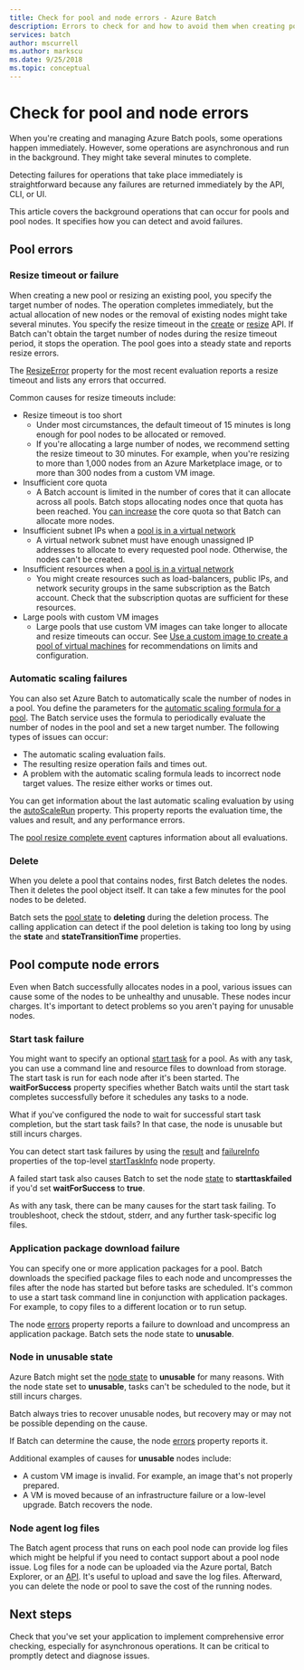 ```yaml
---
title: Check for pool and node errors - Azure Batch
description: Errors to check for and how to avoid them when creating pools and nodes
services: batch
author: mscurrell
ms.author: markscu
ms.date: 9/25/2018
ms.topic: conceptual
---
```


# Check for pool and node errors

When you're creating and managing Azure Batch pools, some operations happen immediately. However, some operations are asynchronous and run in the background. They might take several minutes to complete.

Detecting failures for operations that take place immediately is straightforward because any failures are returned immediately by the API, CLI, or UI.

This article covers the background operations that can occur for pools and pool nodes. It specifies how you can detect and avoid failures.

## Pool errors

### Resize timeout or failure

When creating a new pool or resizing an existing pool, you specify the target number of nodes.  The operation completes immediately, but the actual allocation of new nodes or the removal of existing nodes might take several minutes.  You specify the resize timeout in the [create](https://docs.microsoft.com/rest/api/batchservice/pool/add) or [resize](https://docs.microsoft.com/rest/api/batchservice/pool/resize) API. If Batch can't obtain the target number of nodes during the resize timeout period, it stops the operation. The pool goes into a steady state and reports resize errors.

The [ResizeError](https://docs.microsoft.com/rest/api/batchservice/pool/get#resizeerror) property for the most recent evaluation reports a resize timeout and lists any errors that occurred.

Common causes for resize timeouts include:

- Resize timeout is too short
  - Under most circumstances, the default timeout of 15 minutes is long enough for pool nodes to be allocated or removed.
  - If you're allocating a large number of nodes, we recommend setting the resize timeout to 30 minutes. For example, when you're resizing to more than 1,000 nodes from an Azure Marketplace image, or to more than 300 nodes from a custom VM image.
- Insufficient core quota
  - A Batch account is limited in the number of cores that it can allocate across all pools. Batch stops allocating nodes once that quota has been reached. You [can increase](https://docs.microsoft.com/azure/batch/batch-quota-limit) the core quota so that Batch can allocate more nodes.
- Insufficient subnet IPs when a [pool is in a virtual network](https://docs.microsoft.com/azure/batch/batch-virtual-network)
  - A virtual network subnet must have enough unassigned IP addresses to allocate to every requested pool node. Otherwise, the nodes can't be created.
- Insufficient resources when a [pool is in a virtual network](https://docs.microsoft.com/azure/batch/batch-virtual-network)
  - You might create resources such as load-balancers, public IPs, and network security groups in the same subscription as the Batch account. Check that the subscription quotas are sufficient for these resources.
- Large pools with custom VM images
  - Large pools that use custom VM images can take longer to allocate and resize timeouts can occur.  See [Use a custom image to create a pool of virtual machines](https://docs.microsoft.com/azure/batch/batch-custom-images) for recommendations on limits and configuration.

### Automatic scaling failures

You can also set Azure Batch to automatically scale the number of nodes in a pool. You define the parameters for the [automatic scaling formula for a pool](https://docs.microsoft.com/azure/batch/batch-automatic-scaling). The Batch service uses the formula to periodically evaluate the number of nodes in the pool and set a new target number. The following types of issues can occur:

- The automatic scaling evaluation fails.
- The resulting resize operation fails and times out.
- A problem with the automatic scaling formula leads to incorrect node target values. The resize either works or times out.

You can get information about the last automatic scaling evaluation by using the [autoScaleRun](https://docs.microsoft.com/rest/api/batchservice/pool/get#autoscalerun) property. This property reports the evaluation time, the values and result, and any performance errors.

The [pool resize complete event](https://docs.microsoft.com/azure/batch/batch-pool-resize-complete-event) captures information about all evaluations.

### Delete

When you delete a pool that contains nodes, first Batch deletes the nodes. Then it deletes the pool object itself. It can take a few minutes for the pool nodes to be deleted.

Batch sets the [pool state](https://docs.microsoft.com/rest/api/batchservice/pool/get#poolstate) to **deleting** during the deletion process. The calling application can detect if the pool deletion is taking too long by using the **state** and **stateTransitionTime** properties.

## Pool compute node errors

Even when Batch successfully allocates nodes in a pool, various issues can cause some of the nodes to be unhealthy and unusable. These nodes incur charges. It's important to detect problems so you aren't paying for unusable nodes.

### Start task failure

You might want to specify an optional [start task](https://docs.microsoft.com/rest/api/batchservice/pool/add#starttask) for a pool. As with any task, you can use a command line and resource files to download from storage. The start task is run for each node after it's been started. The **waitForSuccess** property specifies whether Batch waits until the start task completes successfully before it schedules any tasks to a node.

What if you've configured the node to wait for successful start task completion, but the start task fails? In that case, the node is unusable but still incurs charges.

You can detect start task failures by using the [result](https://docs.microsoft.com/rest/api/batchservice/computenode/get#taskexecutionresult) and  [failureInfo](https://docs.microsoft.com/rest/api/batchservice/computenode/get#taskfailureinformation) properties of the top-level [startTaskInfo](https://docs.microsoft.com/rest/api/batchservice/computenode/get#starttaskinformation) node property.

A failed start task also causes Batch to set the node [state](https://docs.microsoft.com/rest/api/batchservice/computenode/get#computenodestate) to **starttaskfailed** if you'd set **waitForSuccess** to **true**.

As with any task, there can be many causes for the start task failing.  To troubleshoot, check the stdout, stderr, and any further task-specific log files.

### Application package download failure

You can specify one or more application packages for a pool. Batch downloads the specified package files to each node and uncompresses the files after the node has started but before tasks are scheduled. It's common to use a start task command line in conjunction with application packages. For example, to copy files to a different location or to run setup.

The node [errors](https://docs.microsoft.com/rest/api/batchservice/computenode/get#computenodeerror) property reports a failure to download and uncompress an application package. Batch sets the node state to **unusable**.

### Node in unusable state

Azure Batch might set the [node state](https://docs.microsoft.com/rest/api/batchservice/computenode/get#computenodestate) to **unusable** for many reasons. With the node state set to **unusable**, tasks can't be scheduled to the node, but it still incurs charges.

Batch always tries to recover unusable nodes, but recovery may or may not be possible depending on the cause.

If Batch can determine the cause, the node [errors](https://docs.microsoft.com/rest/api/batchservice/computenode/get#computenodeerror) property reports it.

Additional examples of causes for **unusable** nodes include:

- A custom VM image is invalid. For example, an image that's not properly prepared.
- A VM is moved because of an infrastructure failure or a low-level upgrade. Batch recovers the node.

### Node agent log files

The Batch agent process that runs on each pool node can provide log files which might be helpful if you need to contact support about a pool node issue. Log files for a node can be uploaded via the Azure portal, Batch Explorer, or an [API](https://docs.microsoft.com/rest/api/batchservice/computenode/uploadbatchservicelogs). It's useful to upload and save the log files. Afterward, you can delete the node or pool to save the cost of the running nodes.

## Next steps

Check that you've set your application to implement comprehensive error checking, especially for asynchronous operations. It can be critical to promptly detect and diagnose issues.
